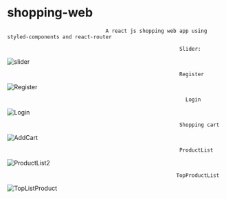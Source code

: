# shopping-web
                                    A react js shopping web app using styled-components and react-router
                                  
                                                            Slider:
                                                            
![slider](https://user-images.githubusercontent.com/90109333/152593084-923e4483-cf31-4ac5-928c-908291d21e95.png)

                                                            Register
                                                            
![Register](https://user-images.githubusercontent.com/90109333/152593615-5ec937fe-3376-492e-a9fe-46ec2bcc40e2.png)

                                                              Login

![Login](https://user-images.githubusercontent.com/90109333/152593746-fbf8d7e1-037d-436c-b97a-a8a0264198b1.png)

                                                            Shopping cart
                                                            
![AddCart](https://user-images.githubusercontent.com/90109333/152595271-4c7a2aa8-82b7-4fab-b1ca-6861143e8329.png)

                                                            ProductList

![ProductList2](https://user-images.githubusercontent.com/90109333/152595272-0079b20a-10b6-4bf8-9acc-6a2e5168fbe3.png)

                                                           TopProductList

![TopListProduct](https://user-images.githubusercontent.com/90109333/152593761-c6336077-c38a-4de6-b1db-1a25809eb685.png)

